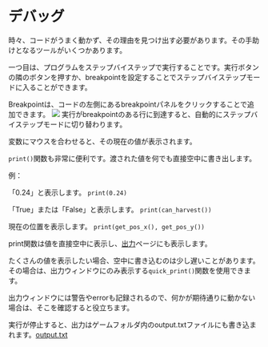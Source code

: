 # デバッグ
時々、コードがうまく動かず、その理由を見つけ出す必要があります。その手助けとなるツールがいくつかあります。

一つ目は、プログラムをステップバイステップで実行することです。実行ボタンの隣のボタンを押すか、breakpointを設定することでステップバイステップモードに入ることができます。

Breakpointは、コードの左側にあるbreakpointパネルをクリックすることで追加できます。
![](Breakpoints227)
実行がbreakpointのある行に到達すると、自動的にステップバイステップモードに切り替わります。

変数にマウスを合わせると、その現在の値が表示されます。

`print()`関数も非常に便利です。渡された値を何でも直接空中に書き出します。

例：

「0.24」と表示します。
`print(0.24)`

「True」または「False」と表示します。
`print(can_harvest())`

現在の位置を表示します。
`print(get_pos_x(), get_pos_y())`

print関数は値を直接空中に表示し、[出力](docs/output.md)ページにも表示します。

たくさんの値を表示したい場合、空中に書き込むのは少し遅いことがあります。
その場合は、出力ウィンドウにのみ表示する`quick_print()`関数を使用できます。

出力ウィンドウには警告やerrorも記録されるので、何かが期待通りに動かない場合は、そこを確認すると役立ちます。

実行が停止すると、出力はゲームフォルダ内のoutput.txtファイルにも書き込まれます。[output.txt](persistent_data_path/output.txt)